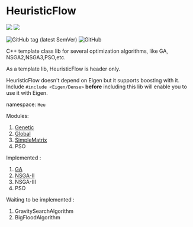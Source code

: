 # HeuristicFlow

![](https://img.shields.io/badge/C%2B%2B-17-blue?style=plastic) ![](https://img.shields.io/badge/Eigen-v3.3+-yellowgreen?style=plastic) 

![GitHub tag (latest SemVer)](https://img.shields.io/github/v/tag/TokiNoBug/OptimTemplates?style=plastic) ![GitHub](https://img.shields.io/github/license/TokiNoBug/OptimTemplates?style=plastic)

C++ template class lib for several optimization algorithms, like GA, NSGA2,NSGA3,PSO,etc.

As a template lib, HeuristicFlow is header only.

HeuristicFlow doesn't depend on Eigen but it supports boosting with it. Include `#include <Eigen/Dense>` **before** including this lib will enable you to use it with Eigen.

namespace: `Heu`

Modules:
1. [Genetic](./docs/Genetic.md)
2. [Global](./docs/Genetic.md)
3. [SimpleMatrix](./docs/SimpleMatrix.md)
4. PSO


Implemented : 
1. [GA](./docs/Genetic/SOGA.md)
2. [NSGA-II](./docs/Genetic/NSGA2.md)
3. NSGA-III
4. PSO

Waiting to be implemented :
1. GravitySearchAlgorithm
2. BigFloodAlgorithm